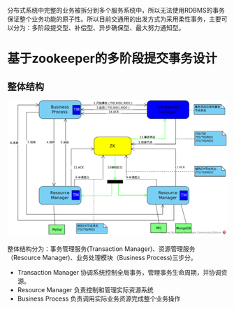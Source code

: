 分布式系统中完整的业务被拆分到多个服务系统中，所以无法使用RDBMS的事务保证整个业务功能的原子性。所以目前交通用的出发方式为采用柔性事务，主要可以分为：多阶段提交型、补偿型、异步确保型、最大努力通知型。

# 基于zookeeper的多阶段提交事务设计
## 整体结构
![struct](./images/struct.png)

整体结构分为：事务管理服务(Transaction Manager)、资源管理服务（Resource Manager)、业务处理模块（Business Process)三步分。
- Transaction Manager
协调系统控制全局事务，管理事务生命周期，并协调资源。
- Resource Manager
负责控制和管理实际资源系统
- Business Process
负责调用实际业务资源完成整个业务操作
